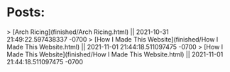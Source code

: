 # Posts:
<!--- The following entries are autogenerated--->
<!--- [post-name](relative-post-location) || last-modified-date-of-post-in-"yyyy-mm-dd hh-mm-ss"--->
\> [Arch Ricing](finished/Arch Ricing.html) || 2021-10-31 21:49:22.597438337 -0700
\> [How I Made This Website](finished/How I Made This Website.html) || 2021-11-01 21:44:18.511097475 -0700
\> [How I Made This Website](finished/How I Made This Website.html) || 2021-11-01 21:44:18.511097475 -0700
